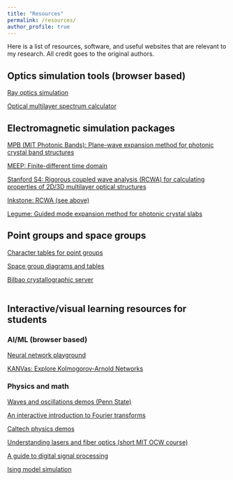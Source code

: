 ```yaml
---
title: "Resources"
permalink: /resources/
author_profile: true
---
```


Here is a list of resources, software, and useful websites that are relevant to my research. All credit goes to the original authors.

## Optics simulation tools (browser based)
[Ray optics simulation](https://phydemo.app/ray-optics/)

[Optical multilayer spectrum calculator](https://www.filmetrics.com/reflectance-calculator)

## Electromagnetic simulation packages
[MPB (MIT Photonic Bands): Plane-wave expansion method for photonic crystal band structures](https://mpb.readthedocs.io/en/stable/)

[MEEP: Finite-different time domain](https://meep.readthedocs.io/en/latest/)

[Stanford S4: Rigorous coupled wave analysis (RCWA) for calculating properties of 2D/3D multilayer optical structures](https://web.stanford.edu/group/fan/S4/)

[Inkstone: RCWA (see above)](https://github.com/alexysong/inkstone)

[Legume: Guided mode expansion method for photonic crystal slabs](https://github.com/fancompute/legume)

## Point groups and space groups
[Character tables for point groups](http://symmetry.jacobs-university.de/)

[Space group diagrams and tables](http://img.chem.ucl.ac.uk/sgp/large/sgp.htm)

[Bilbao crystallographic server](https://www.cryst.ehu.es/)<br/><br/>

## Interactive/visual learning resources for students
### AI/ML (browser based)
[Neural network playground](https://playground.tensorflow.org/)

[KANVas: Explore Kolmogorov-Arnold Networks](https://kanvas.deepverse.tech/#/kan)

### Physics and math
[Waves and oscillations demos (Penn State)](https://www.acs.psu.edu/drussell/demos.html)

[An interactive introduction to Fourier transforms](https://www.jezzamon.com/fourier/)

[Caltech physics demos](https://www.physicsdemos.caltech.edu/)

[Understanding lasers and fiber optics (short MIT OCW course)](https://ocw.mit.edu/courses/res-6-005-understanding-lasers-and-fiberoptics-spring-2008/resources/laser-fundamentals-i/)

[A guide to digital signal processing](https://pysdr.org/index.html)

[Ising model simulation](https://mattbierbaum.github.io/ising.js/)


